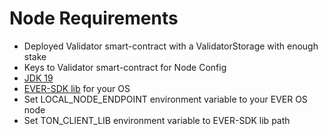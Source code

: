 # Node Requirements

* Deployed Validator smart-contract with a ValidatorStorage with enough stake
* Keys to Validator smart-contract for Node Config
* [JDK 19](https://adoptium.net/temurin/releases/?version=19)
* [EVER-SDK lib](https://github.com/tonlabs/ever-sdk#download-precompiled-binaries) for your OS
* Set LOCAL\_NODE\_ENDPOINT environment variable to your EVER OS node
* Set TON\_CLIENT\_LIB environment variable to EVER-SDK lib path
